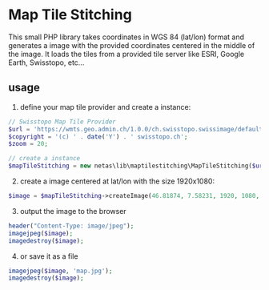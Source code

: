 # Map Tile Stitching
This small PHP library takes coordinates in WGS 84 (lat/lon) format and generates a image with the provided coordinates centered in the middle of the image.
It loads the tiles from a provided tile server like ESRI, Google Earth, Swisstopo, etc...

## usage

1. define your map tile provider and create a instance:

```php
// Swisstopo Map Tile Provider
$url = 'https://wmts.geo.admin.ch/1.0.0/ch.swisstopo.swissimage/default/current/3857/{z}/{x}/{y}.jpeg';
$copyright = '(c) ' . date('Y') . ' swisstopo.ch';
$zoom = 20;

// create a instance
$mapTileStitching = new netas\lib\maptilestitching\MapTileStitching($url, $copyright);
```

2. create a image centered at lat/lon with the size 1920x1080:

```php
$image = $mapTileStitching->createImage(46.81874, 7.58231, 1920, 1080, $zoom);
```

3. output the image to the browser
```php
header("Content-Type: image/jpeg");
imagejpeg($image);
imagedestroy($image);
```

4. or save it as a file
```php
imagejpeg($image, 'map.jpg');
imagedestroy($image);
```
